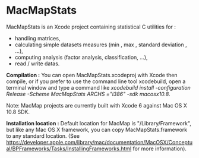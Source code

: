 # MacMapStats

MacMapStats is an Xcode project containing statistical C utilities for :
- handling matrices,
- calculating simple datasets measures (min , max , standard deviation , ...), 
- computing analysis (factor analysis, classification, ...),
- read / write datas.

**Compilation :**
You can open MacMapStats.xcodeproj with Xcode then compile, or if you prefer to use the command line tool xcodebuild, open a terminal window and type a command like *xcodebuild install -configuration Release -Scheme MacMapStats ARCHS ="i386" -sdk macosx10.8*.

Note: MacMap projects are currently built with Xcode 6 against Mac OS X 10.8 SDK.

**Installation location :**
Default location for MacMap is "/Library/Framework", but like any Mac OS X framework, you can copy MacMapStats.framework to any standard location. (See https://developer.apple.com/library/mac/documentation/MacOSX/Conceptual/BPFrameworks/Tasks/InstallingFrameworks.html for more information).

